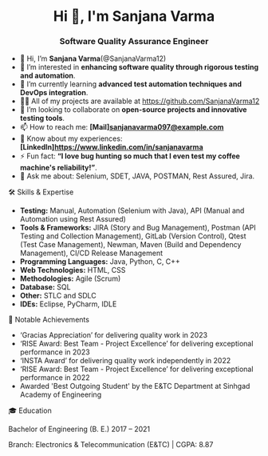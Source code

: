 <h1 align="center">Hi 👋, I'm Sanjana Varma</h1>
<h3 align="center">Software Quality Assurance Engineer</h3>

- 👋 Hi, I’m **Sanjana Varma**(@SanjanaVarma12) 
- 👀 I’m interested in **enhancing software quality through rigorous testing and automation**.
- 🌱 I’m currently learning **advanced test automation techniques and DevOps integration**.
- 👨‍💻 All of my projects are available at https://github.com/SanjanaVarma12
- 💞️ I’m looking to collaborate on **open-source projects and innovative testing tools**.
- 📫 How to reach me: **[Mail]sanjanavarma097@example.com**
- 📄 Know about my experiences: **[LinkedIn]https://www.linkedin.com/in/sanjanavarma**
- ⚡ Fun fact: **“I love bug hunting so much that I even test my coffee machine's reliability!”**.
- 💬 Ask me about: Selenium, SDET, JAVA, POSTMAN, Rest Assured, Jira.

<div class="section-title">🛠 Skills & Expertise</div>
    <div class="skills">
        <ul>
            <li><strong>Testing:</strong> Manual, Automation (Selenium with Java), API (Manual and Automation using Rest Assured)</li>
            <li><strong>Tools & Frameworks:</strong> JIRA (Story and Bug Management), Postman (API Testing and Collection Management), GitLab (Version Control), Qtest (Test Case Management), Newman, Maven (Build and Dependency Management), CI/CD Release Management</li>
            <li><strong>Programming Languages:</strong> Java, Python, C, C++</li>
            <li><strong>Web Technologies:</strong> HTML, CSS</li>
            <li><strong>Methodologies:</strong> Agile (Scrum)</li>
            <li><strong>Database:</strong> SQL</li>
            <li><strong>Other:</strong> STLC and SDLC</li>
            <li><strong>IDEs:</strong> Eclipse, PyCharm, IDLE</li>
        </ul>
    </div>

<div class="section-title">🌟 Notable Achievements</div>
    <div class="achievements">
        <ul>
            <li>‘Gracias Appreciation’ for delivering quality work in 2023</li>
            <li>‘RISE Award: Best Team - Project Excellence’ for delivering exceptional performance in 2023</li>
            <li>‘INSTA Award’ for delivering quality work independently in 2022</li>
            <li>‘RISE Award: Best Team - Project Excellence’ for delivering exceptional performance in 2022</li>
            <li>Awarded 'Best Outgoing Student' by the E&TC Department at Sinhgad Academy of Engineering</li>
        </ul>
</div>

<div class="section-title">🎓 Education</div>
    <div class="education">
        <p>Bachelor of Engineering (B. E.) 2017 – 2021</p>
        <p>Branch: Electronics & Telecommunication (E&TC) | CGPA: 8.87</p>
</div>
